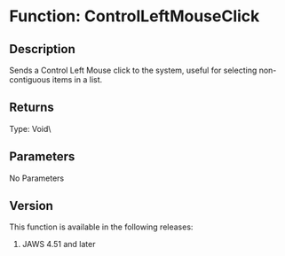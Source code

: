 # Function: ControlLeftMouseClick

## Description

Sends a Control Left Mouse click to the system, useful for selecting
non-contiguous items in a list.

## Returns

Type: Void\

## Parameters

No Parameters

## Version

This function is available in the following releases:

1.  JAWS 4.51 and later
